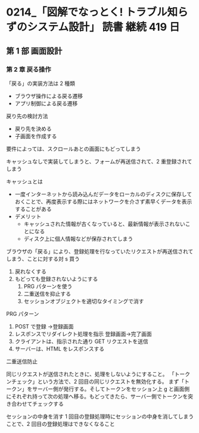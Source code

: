 # 0214\_「図解でなっとく! トラブル知らずのシステム設計」 読書 継続 419 日

## 第 1 部 画面設計

### 第 2 章 戻る操作

「戻る」の実装方法は 2 種類

- ブラウザ操作による戻る遷移
- アプリ制御による戻る遷移

戻り先の検討方法

- 戻り先を決める
- 子画面を作成する

要件によっては、スクロールあとの画面にもどってしまう

キャッシュなしで実装してしまうと、フォームが再送信されて、2 重登録されてしまう

キャッシュとは

- 一度インターネットから読み込んだデータをローカルのディスクに保存しておくことで、再度表示する際にはネットワークを介さず素早くデータを表示することがある
- デメリット
  - キャッシュされた情報が古くなっていると、最新情報が表示されないことになる
  - ディスク上に個人情報などが保存されてしまう

ブラウザの「戻る」により、登録処理を行なっていたリクエストが再送信されてしまう、ことに対する対 s 買う

1. 戻れなくする
2. もどっても登録されないようにする
   1. PRG パターンを使う
   2. 二重送信を抑止する
   3. セッションオブジェクトを適切なタイミングで消す

PRG パターン

1. POST で登録 ->登録画面
2. レスポンスでリダイレクト処理を指示 登録画面->完了画面
3. クライアントは、指示された通り GET リクエストを送信
4. サーバーは、HTML をレスポンスする

二重送信防止

同じリクエストが送信されたときに、処理をしないようにすること。
「トークンチェック」という方法で、2 回目の同じリクエストを無効化する。
まず「トークン」をサーバー側が発行する。そしてトークンをセッション上 g と画面側にそれぞれ持って次の処理へ移る。もどってきたら、サーバー側でトークンを突き合わせてチェックする

セッションの中身を消す
1 回目の登録処理時にセッションの中身を消してしまうことで、2 回目の登録処理はできなくなること
